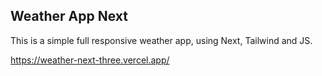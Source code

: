 ## Weather App Next

This is a simple full responsive weather app, using Next, Tailwind and JS.

https://weather-next-three.vercel.app/
